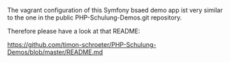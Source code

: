 The vagrant configuration of this Symfony bsaed demo app ist very similar to the one in the public PHP-Schulung-Demos.git repository.

Therefore please have a look at that README:

https://github.com/timon-schroeter/PHP-Schulung-Demos/blob/master/README.md